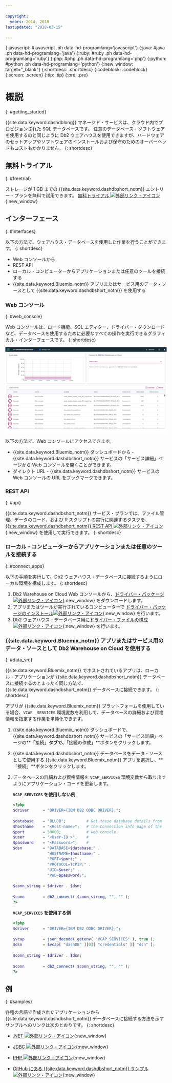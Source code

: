 ```yaml
---

copyright:
  years: 2014, 2018
lastupdated: "2018-03-15"

---
```


<!-- Attribute definitions --> 
{:javascript: #javascript .ph data-hd-programlang='javascript'}
{:java: #java .ph data-hd-programlang='java'}
{:ruby: #ruby .ph data-hd-programlang='ruby'}
{:php: #php .ph data-hd-programlang='php'}
{:python: #python .ph data-hd-programlang='python'}
{:new_window: target="_blank"}
{:shortdesc: .shortdesc}
{:codeblock: .codeblock}
{:screen: .screen}
{:tip: .tip}
{:pre: .pre}

# 概説
{: #getting_started}

{{site.data.keyword.dashdblong}} マネージド・サービスは、クラウド内でプロビジョンされた SQL データベースです。 任意のデータベース・ソフトウェアを使用するのと同じように Db2 ウェアハウスを使用できますが、ハードウェアのセットアップやソフトウェアのインストールおよび保守のためのオーバーヘッドもコストもかかりません。 
{: shortdesc}

## 無料トライアル
{: #freetrial}

ストレージが 1 GB までの {{site.data.keyword.dashdbshort_notm}} エントリー・プランを無料で試用できます。 [無料トライアル ![外部リンク・アイコン](../../icons/launch-glyph.svg "外部リンク・アイコン")](https://console.bluemix.net/catalog/services/db2-warehouse){:new_window}

## インターフェース
{: #interfaces}

以下の方法で、ウェアハウス・データベースを使用した作業を行うことができます。
{: shortdesc}

   * Web コンソールから
   * REST API
   * ローカル・コンピューターからアプリケーションまたは任意のツールを接続する
   * {{site.data.keyword.Bluemix_notm}} アプリまたはサービス用のデータ・ソースとして {{site.data.keyword.dashdbshort_notm}} を使用する

### Web コンソール
{: #web_console}

Web コンソールは、ロード機能、SQL エディター、ドライバー・ダウンロードなど、データベースを使用するために必要なすべての操作を実行できるグラフィカル・インターフェースです。
{: shortdesc}

![Web コンソールのダッシュボード・ページの表示](images/console_v3.png)

<!-- Click the link to take a tour of the {{site.data.keyword.dashdbshort_notm}} for Analytics web console: [General tour ![External link icon](../../icons/launch-glyph.svg "External link icon")](http://ibm.biz/dashdb-general-quick-tour){:new_window}. -->

以下の方法で、Web コンソールにアクセスできます。
   * {{site.data.keyword.Bluemix_notm}} ダッシュボードから - {{site.data.keyword.dashdbshort_notm}} サービスの「サービス詳細」ページから Web コンソールを開くことができます。
   * ダイレクト URL - {{site.data.keyword.dashdbshort_notm}} サービスの Web コンソールの URL をブックマークできます。

### REST API
{: #api}

{{site.data.keyword.dashdbshort_notm}} サービス・プランでは、ファイル管理、データのロード、および R スクリプトの実行に関連するタスクを、[{{site.data.keyword.dashdbshort_notm}} REST API ![外部リンク・アイコン](../../icons/launch-glyph.svg "外部リンク・アイコン")](http://ibm.biz/db2whc_api){:new_window} を使用して実行できます。
{: shortdesc}

### ローカル・コンピューターからアプリケーションまたは任意のツールを接続する
{: #connect_apps}

以下の手順を実行して、Db2 ウェアハウス・データベースに接続するようにローカル環境を構成します。
{: shortdesc}

1. Db2 Warehouse on Cloud Web コンソールから、[ドライバー・パッケージ ![外部リンク・アイコン](../../icons/launch-glyph.svg "外部リンク・アイコン")](https://www.ibm.com/support/knowledgecenter/SS6NHC/com.ibm.swg.im.dashdb.doc/connecting/connect_driver_package.html){:new_window} をダウンロードします。
2. アプリまたはツールが実行されているコンピューターで [ドライバー・パッケージのインストール![外部リンク・アイコン](../../icons/launch-glyph.svg "外部リンク・アイコン")](https://www.ibm.com/support/knowledgecenter/SS6NHC/com.ibm.swg.im.dashdb.doc/connecting/connect_driver_package_install.html){:new_window} を行います。
3. Db2 ウェアハウス・データベース用に[ドライバー・ファイルの構成 ![外部リンク・アイコン](../../icons/launch-glyph.svg "外部リンク・アイコン")](https://www.ibm.com/support/knowledgecenter/en/SS6NHC/com.ibm.swg.im.dashdb.doc/connecting/connect_driver_package_config.html){:new_window} を行います。

### {{site.data.keyword.Bluemix_notm}} アプリまたはサービス用のデータ・ソースとして Db2 Warehouse on Cloud を使用する
{: #data_src}

{{site.data.keyword.Bluemix_notm}} でホストされているアプリは、ローカル・アプリケーションが {{site.data.keyword.dashdbshort_notm}} データベースに接続するのとまったく同じ方法で、{{site.data.keyword.dashdbshort_notm}} データベースに接続できます。
{: shortdesc}

アプリが {{site.data.keyword.Bluemix_notm}} プラットフォームを使用している場合、`VCAP _SERVICES` 環境変数を利用して、データベースの詳細および資格情報を指定する作業を単純化できます。
1. {{site.data.keyword.Bluemix_notm}} ダッシュボードで、{{site.data.keyword.dashdbshort_notm}} サービスの「サービス詳細」ページの**「接続」**タブで、**「接続の作成」**ボタンをクリックします。
2. {{site.data.keyword.dashdbshort_notm}} データベースをデータ・ソースとして使用する {{site.data.keyword.Bluemix_notm}} アプリを選択し、**「接続」**ボタンをクリックします。
3. データベースの詳細および資格情報を `VCAP_SERVICES` 環境変数から取り出すようにアプリケーション・コードを更新します。

    **`VCAP_SERVICES` を使用しない例**

    ```php
    <?php
    $driver      = "DRIVER={IBM DB2 ODBC DRIVER};";

    $database    = "BLUDB";         # Get these database details from
    $hostname    = "<Host-name>";   # the Connection info page of the
    $port        = 50000;           # web console.
    $user        = "<User-ID >";    #
    $password    = "<Password>";    #
    $dsn         = "DATABASE=$database;" .
                   "HOSTNAME=$hostname;" .
                   "PORT=$port;" .
                   "PROTOCOL=TCPIP;" .
                   "UID=$user;" .
                   "PWD=$password;";

    $conn_string = $driver . $dsn;

    $conn        = db2_connect( $conn_string, "", "" );
    ?>
    ```

    **`VCAP_SERVICES` を使用する例**

    ```php
    <?php
    $driver      = "DRIVER={IBM DB2 ODBC DRIVER};";

    $vcap        = json_decode( getenv( "VCAP_SERVICES" ), true );
    $dsn         = $vcap[ "dashDB" ][0][ "credentials" ][ "dsn" ];

    $conn_string = $driver . $dsn;
                                   
    $conn        = db2_connect( $conn_string, "", "" );
    ?>
    ```

## 例
{: #samples}

各種の言語で作成されたアプリケーションから {{site.data.keyword.dashdbshort_notm}} データベースに接続する方法を示すサンプルへのリンクは次のとおりです。
{: shortdesc}

   * [.NET ![外部リンク・アイコン](../../icons/launch-glyph.svg "外部リンク・アイコン")](https://www.ibm.com/support/knowledgecenter/SS6NHC/com.ibm.swg.im.dashdb.doc/connecting/connect_connecting__net_applications.html){:new_window}
<!-- * [JAVA ![External link icon](../../icons/launch-glyph.svg "External link icon")](https://www.ibm.com/support/knowledgecenter/SS6NHC/com.ibm.swg.im.dashdb.doc/connecting/connect_connecting_java.html){:new_window} -->
   * [JDBC ![外部リンク・アイコン](../../icons/launch-glyph.svg "外部リンク・アイコン")](https://www.ibm.com/support/knowledgecenter/SS6NHC/com.ibm.swg.im.dashdb.doc/connecting/connect_connecting_jdbc_applications.html){:new_window}
<!-- * [Node.js ![External link icon](../../icons/launch-glyph.svg "External link icon")](https://www.ibm.com/support/knowledgecenter/SS6NHC/com.ibm.swg.im.dashdb.doc/connecting/connect_connecting_nodejs.html){:new_window} -->
   * [PHP ![外部リンク・アイコン](../../icons/launch-glyph.svg "外部リンク・アイコン")](https://www.ibm.com/support/knowledgecenter/SS6NHC/com.ibm.swg.im.dashdb.doc/connecting/connect_connecting_php.html){:new_window}
<!-- * [Python ![External link icon](../../icons/launch-glyph.svg "External link icon")](https://www.ibm.com/support/knowledgecenter/SS6NHC/com.ibm.swg.im.dashdb.doc/connecting/connect_connecting_python.html){:new_window} -->
   * [GitHub にある {{site.data.keyword.dashdbshort_notm}} サンプル ![外部リンク・アイコン](../../icons/launch-glyph.svg "外部リンク・アイコン")](https://github.com/IBM-Bluemix/dashdb-nodejs-helloworld){:new_window}


